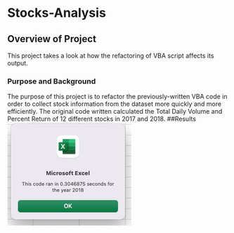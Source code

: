 # Stocks-Analysis
## Overview of Project
This project takes a look at how the refactoring of VBA script affects its output.

### Purpose and Background
The purpose of this project is to refactor the previously-written VBA code in order to collect stock information from the dataset more quickly and more efficiently. The original code written calculated the Total Daily Volume and Percent Return of 12 different stocks in 2017 and 2018.
##Results
![image_name](https://github.com/DimitriGianna/Stocks-Analysis/blob/main/Resources/VBA_Challenge_2018.png?raw=true)
